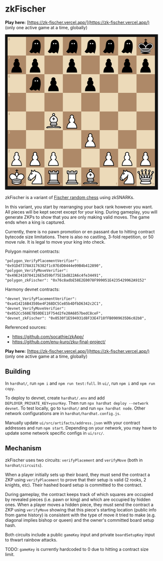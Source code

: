 # zkFischer

**Play here:** [https://zk-fischer.vercel.app/](https://zk-fischer.vercel.app/) (only one active game at a time, globally)

<img src="ui/public/gameplay.png" width="512" height="512" />

zkFischer is a variant of [Fischer random chess](https://en.wikipedia.org/wiki/Fischer_random_chess) using zkSNARKs.

In this variant, you start by rearranging your back rank however you want. All pieces will be kept secret except for your king. During gameplay, you will generate ZKPs to show that you are only making valid moves. The game ends when a king is captured.

Currently, there is no pawn promotion or en passant due to hitting contract bytecode size limitations. There is also no castling, 3-fold repetition, or 50 move rule. It is legal to move your king into check.

Polygon mainnet contracts:
```
"polygon_VerifyPlacementVerifier": "0x91Dd7378A3176382f1c07EdD0444e99B4b412890",
"polygon_VerifyMoveVerifier": "0x49E2410704126E5d59bf75E1bd822A6c4fe34491",
"polygon_zkFischer": "0x76c8adbE58E2E0078F999051E4235429962A9152"
```

Harmony devnet contracts:
```
"devnet_VerifyPlacementVerifier": "0xa414216B4350be4F268DC5Ce85b4DfbD6342c2C1",
"devnet_VerifyMoveVerifier": "0x052Cc560E7B50DE11F754d2fe20A6857bedC8ceF",
"devnet_zkFischer": "0x0530f1E594931d8F33E4718fFB0909635D6c02b8",
```

Referenced sources:
* https://github.com/socathie/zkApp/
* https://github.com/enu-kuro/zku-final-project/

**Play here:** [https://zk-fischer.vercel.app/](https://zk-fischer.vercel.app/) (only one active game at a time, globally)


## Building

In `hardhat/`, run `npm i` and `npm run test:full`. In `ui/`, run `npm i` and `npm run copy`.

To deploy to devnet, create `hardhat/.env` and add `DEPLOYER_PRIVATE_KEY=yourKey`. Then run `npx hardhat deploy --network devnet`. To test locally, go to `hardhat/` and run `npx hardhat node`. Other network configurations are in `hardhat/hardhat.config.js`.

Manually update `ui/src/artifacts/address.json` with your contract addresses and run `npm start`. Depending on your network, you may have to update some network specific configs in `ui/src/`.

## Mechanism

zkFischer uses two circuits: `verifyPlacement` and `verifyMove` (both in `hardhat/circuits`).

When a player initially sets up their board, they must send the contract a ZKP using `verifyPlacement` to prove that their setup is valid (2 rooks, 2 knights, etc). Their hashed board setup is committed to the contract.

During gameplay, the contract keeps track of which squares are occupied by revealed pieces (i.e. pawn or king) and which are occupied by hidden ones. When a player moves a hidden piece, they must send the contract a ZKP using `verifyMove` showing that this piece's starting location (public info from game history) is consistent with the type of move it tried to make (e.g. diagonal implies bishop or queen) and the owner's committed board setup hash.

Both circuits include a public `gameKey` input and private `boardSetupKey` input to thwart rainbow attacks.

TODO: `gameKey` is currently hardcoded to 0 due to hitting a contract size limit.
